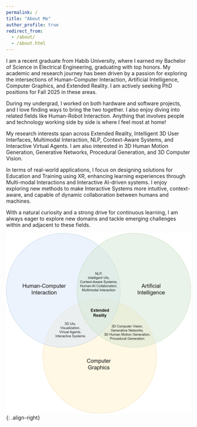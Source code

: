 ```yaml
---
permalink: /
title: "About Me"
author_profile: true
redirect_from: 
  - /about/
  - /about.html
---
```



I am a recent graduate from Habib University, where I earned my Bachelor of Science in Electrical Engineering, graduating with top honors. My academic and research journey has been driven by a passion for exploring the intersections of Human-Computer Interaction, Artificial Intelligence, Computer Graphics, and Extended Reality. I am actively seeking PhD positions for Fall 2025 in these areas.

During my undergrad, I worked on both hardware and software projects, and I love finding ways to bring the two together. I also enjoy diving into related fields like Human-Robot Interaction. Anything that involves people and technology working side by side is where I feel most at home!

My research interests span across Extended Reality, Intelligent 3D User Interfaces, Multimodal Interaction, NLP, Context-Aware Systems, and Interactive Virtual Agents. I am also interested in 3D Human Motion Generation, Generative Networks, Procedural Generation, and 3D Computer Vision.

In terms of real-world applications, I focus on designing solutions for Education and Training using XR, enhancing learning experiences through Multi-modal Interactions and Interactive AI-driven systems. I enjoy exploring new methods to make Interactive Systems more intuitive, context-aware, and capable of dynamic collaboration between humans and machines.

With a natural curiosity and a strong drive for continuous learning, I am always eager to explore new domains and tackle emerging challenges within and adjacent to these fields.

![Alt text](images\areas.png){: .align-right}

